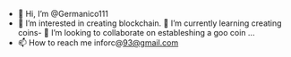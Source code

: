 - 👋 Hi, I’m @Germanico111
- 👀 I’m interested in creating blockchain.
🌱 I’m currently learning creating coins- 
💞️ I’m looking to collaborate on estableshing a goo coin ...
- 📫 How to reach me inforc@93@gmail.com
<!---
Germanico111/Germanico111 is a ✨ special ✨ repository because its `README.md` (this file) appears on your GitHub profile.
You can click the Preview link to take a look at your changes.
--->
